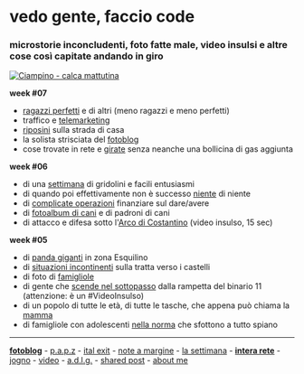 # vedo gente, faccio code  
### microstorie inconcludenti, foto fatte male, video insulsi e altre cose così capitate andando in giro     

[![](https://drive.google.com/uc?id=1AYiPvS4C3ZlZQZcCKUQ10r9w2mjaC3Ax "Ciampino - calca mattutina")](https://photos.app.goo.gl/ys8AAiCGfMq13ojq5) 

**week #07**  
- [ragazzi perfetti](/19wk36-soddisfazioni-interarete.md) e di altri (meno ragazzi e meno perfetti)  
- traffico e [telemarketing](/19wk36-telemarketing-interarete.md)   
- [riposini](https://photos.app.goo.gl/scunzScqSWE4Cz5b8) sulla strada di casa    
- la solista strisciata del [fotoblog](https://www.flickr.com/photos/cacioman)   
- cose trovate in rete e [girate](https://t.me/cacioshared) senza neanche una bollicina di gas aggiunta  

**week #06**   
- di una [settimana](/20wk06-uber-lasettimana.html) di gridolini e facili entusiasmi 
- di quando poi effettivamente non è successo [niente](/19wk36-niente-interarete.md) di niente   
- di [complicate operazioni](/19wk36-rimettere-interarete.md) finanziare sul dare/avere   
- di [fotoalbum di cani](https://photos.app.goo.gl/DhWNbTDrradvg3cn6) e di padroni di cani  
- di attacco e difesa sotto l'[Arco di Costantino](https://youtu.be/D9MF9bXMbBI) (video insulso, 15 sec)  

**week #05**  
- di [panda giganti](/20wk05-pandi-lasettimana.md) in zona Esquilino  
- di [situazioni  incontinenti](/20wk05-excusatio-jogno.md) sulla tratta verso i castelli  
- di foto di [famigliole](https://photos.app.goo.gl/NqaAtzxGAbYZnV997)    
- di gente che [scende nel sottopasso](https://youtu.be/xizie-wNScc) dalla rampetta del binario 11 (attenzione: è un #VideoInsulso)   
- di un popolo di tutte le età, di tutte le tasche, che appena può chiama la [mamma](/19wk36-mammoni-interarete.md)  
- di famigliole con adolescenti [nella norma](/19wk36-nellanorma-interarete.md) che sfottono a tutto spiano  
  
---  
[**fotoblog**](https://photos.app.goo.gl/ys8AAiCGfMq13ojq5) - [p.a.p.z](/papz.md) - [ital exit](/italexit.md) - [note a margine](/incrociati.md) - [la settimana](/lasettimana.md) - [**intera rete**](/interarete.md) - [jogno](/jogno.md) - [video](https://www.youtube.com/channel/UCDoy-lXaaJVugJ9bLVSXGJw?view_as=subscriber) - [a.d.l.g.](https://www.youtube.com/channel/UC8B2bq3VdPtSeLzryWwNAlQ) - [shared post](https://t.me/cacioshared) - [about me](/aboutme.md)  


